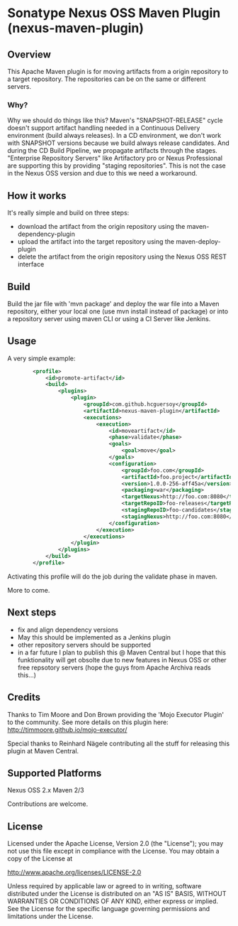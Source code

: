 # Sonatype Nexus OSS Maven Plugin (nexus-maven-plugin)

## Overview

This Apache Maven plugin is for moving artifacts from a origin repository 
to a target repository. The repositories can be on the same or different servers.

### Why?

Why we should do things like this? 
Maven's "SNAPSHOT-RELEASE" cycle doesn't support artifact handling needed in a 
Continuous Delivery environment (build always releases). In a CD environment, we
don't work with SNAPSHOT versions because we build always release candidates.
And during the CD Build Pipeline, we propagate artifacts through the stages.
"Enterprise Repository Servers" like Artifactory pro or Nexus Professional are 
supporting this by providing "staging repositories". This is not the
case in the Nexus OSS version and due to this we need a workaround.

## How it works

It's really simple and build on three steps:

- download the artifact from the origin repository using the maven-dependency-plugin
- upload the artifact into the target repository using the maven-deploy-plugin
- delete the artifact from the origin repository using the Nexus OSS REST interface

## Build

Build the jar file with 'mvn package' and deploy the war file into a Maven repository, 
either your local one (use mvn install instead of package) or into a repository server using
maven CLI or using a CI Server like Jenkins.

## Usage

A very simple example:

```XML
        <profile>
            <id>promote-artifact</id>
            <build>
                <plugins>
                    <plugin>
                        <groupId>com.github.hcguersoy</groupId>
                        <artifactId>nexus-maven-plugin</artifactId>
                        <executions>
                            <execution>
                                <id>moveartifact</id>
                                <phase>validate</phase>
                                <goals>
                                    <goal>move</goal>
                                </goals>
                                <configuration>
                                    <groupId>foo.com</groupId>
                                    <artifactId>foo.project</artifactId>
                                    <version>1.0.0-256-aff45a</version>
                                    <packaging>war</packaging>
                                    <targetNexus>http://foo.com:8080</targetNexus>
                                    <targetRepoID>foo-releases</targetRepoID>
                                    <stagingRepoID>foo-candidates</stagingRepoID>
                                    <stagingNexus>http://foo.com:8080</stagingNexus>
                                </configuration>
                            </execution>
                        </executions>
                    </plugin>
                </plugins>
            </build>
        </profile>
```

Activating this profile will do the job during the validate phase in maven.

More to come.

## Next steps

- fix and align dependency versions
- May this should be implemented as a Jenkins plugin
- other repository servers should be supported
- in a far future I plan to publish this @ Maven Central but I hope that this funktionality will get obsolte due to new features in Nexus OSS or other free repsotory servers (hope the guys from Apache Archiva reads this...)

## Credits

Thanks to Tim Moore and Don Brown providing the 'Mojo Executor Plugin' to the community.
See more details on this plugin here: http://timmoore.github.io/mojo-executor/

Special thanks to Reinhard Nägele contributing all the stuff for releasing this plugin at Maven Central.

## Supported Platforms

Nexus OSS 2.x
Maven 2/3

Contributions are welcome.

## License

Licensed under the Apache License, Version 2.0 (the "License"); 
you may not use this file except in compliance with the License. 
You may obtain a copy of the License at

http://www.apache.org/licenses/LICENSE-2.0

Unless required by applicable law or agreed to in writing, software distributed 
under the License is distributed on an "AS IS" BASIS, WITHOUT WARRANTIES OR 
CONDITIONS OF ANY KIND, either express or implied. See the License for the 
specific language governing permissions and limitations under the License.
